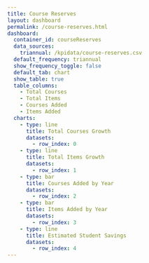 ```yaml
---
title: Course Reserves
layout: dashboard
permalink: /course-reserves.html
dashboard:
  container_id: courseReserves
  data_sources:
    triannual: /kpidata/course-reserves.csv
  default_frequency: triannual
  show_frequency_toggle: false
  default_tab: chart
  show_table: true
  table_columns:
    - Total Courses
    - Total Items
    - Courses Added
    - Items Added
  charts:
    - type: line
      title: Total Courses Growth
      datasets:
        - row_index: 0
    - type: line
      title: Total Items Growth
      datasets:
        - row_index: 1
    - type: bar
      title: Courses Added by Year
      datasets:
        - row_index: 2
    - type: bar
      title: Items Added by Year
      datasets:
        - row_index: 3
    - type: line
      title: Estimated Student Savings
      datasets:
        - row_index: 4
---
```

